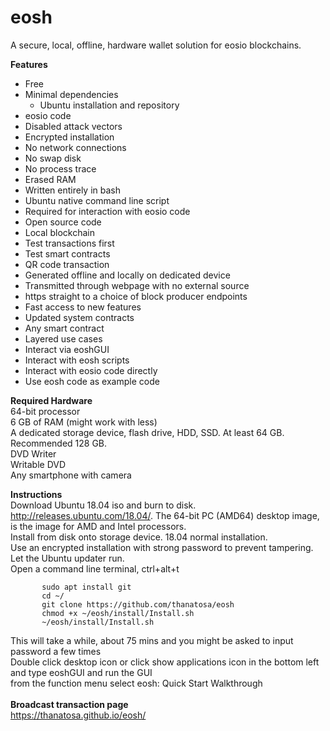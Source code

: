 # eosh
A secure, local, offline, hardware wallet solution for eosio blockchains.<br>

<b>Features</b>
* Free
* Minimal dependencies
  * Ubuntu installation and repository
 * eosio code
* Disabled attack vectors
 * Encrypted installation
 * No network connections
 * No swap disk
 * No process trace
 * Erased RAM
* Written entirely in bash
 * Ubuntu native command line script
 * Required for interaction with eosio code
 * Open source code
* Local blockchain 
 * Test transactions first
 * Test smart contracts
* QR code transaction
 * Generated offline and locally on dedicated device
 * Transmitted through webpage with no external source
 * https straight to a choice of block producer endpoints
* Fast access to new features
 * Updated system contracts
 * Any smart contract
* Layered use cases
 * Interact via eoshGUI
 * Interact with eosh scripts
 * Interact with eosio code directly
 * Use eosh code as example code

<b>Required Hardware</b><br>
64-bit processor<br>
6 GB of RAM (might work with less)<br>
A dedicated storage device, flash drive, HDD, SSD. At least 64 GB. Recommended 128 GB.<br>
DVD Writer<br>
Writable DVD<br>
Any smartphone with camera<br>

<b>Instructions</b><br>
Download Ubuntu 18.04 iso and burn to disk. http://releases.ubuntu.com/18.04/. The 64-bit PC (AMD64) desktop image, is the image for AMD and Intel processors.<br>
Install from disk onto storage device. 18.04 normal installation.<br>
Use an encrypted installation with strong password to prevent tampering.<br>
Let the Ubuntu updater run.<br>
Open a command line terminal, ctrl+alt+t<br>
```
       sudo apt install git
       cd ~/
       git clone https://github.com/thanatosa/eosh
       chmod +x ~/eosh/install/Install.sh
       ~/eosh/install/Install.sh
```
This will take a while, about 75 mins and you might be asked to input password a few times<br>
Double click desktop icon or click show applications icon in the bottom left and type eoshGUI and run the GUI<br>
from the function menu select eosh: Quick Start Walkthrough<br>
<br>
<b>Broadcast transaction page</b><br>
https://thanatosa.github.io/eosh/<br>
